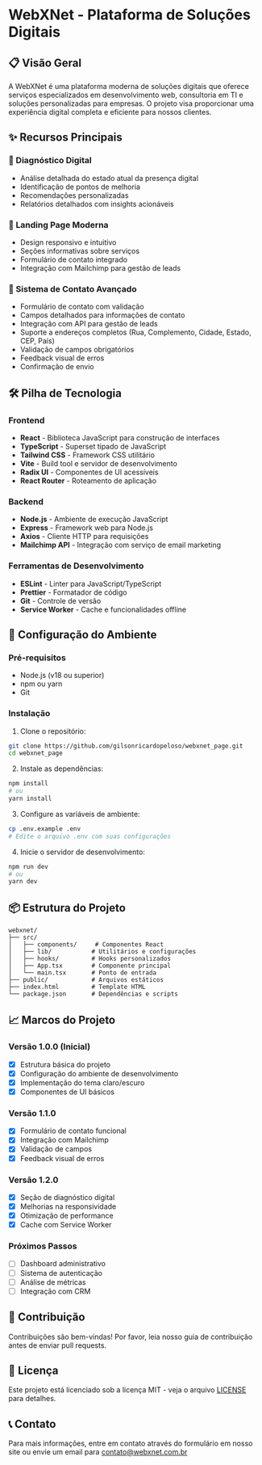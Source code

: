 # WebXNet - Plataforma de Soluções Digitais

## 📋 Visão Geral

A WebXNet é uma plataforma moderna de soluções digitais que oferece serviços especializados em desenvolvimento web, consultoria em TI e soluções personalizadas para empresas. O projeto visa proporcionar uma experiência digital completa e eficiente para nossos clientes.

## ✨ Recursos Principais

### 🎯 Diagnóstico Digital

- Análise detalhada do estado atual da presença digital
- Identificação de pontos de melhoria
- Recomendações personalizadas
- Relatórios detalhados com insights acionáveis

### 📱 Landing Page Moderna

- Design responsivo e intuitivo
- Seções informativas sobre serviços
- Formulário de contato integrado
- Integração com Mailchimp para gestão de leads

### 📧 Sistema de Contato Avançado

- Formulário de contato com validação
- Campos detalhados para informações de contato
- Integração com API para gestão de leads
- Suporte a endereços completos (Rua, Complemento, Cidade, Estado, CEP, País)
- Validação de campos obrigatórios
- Feedback visual de erros
- Confirmação de envio

## 🛠️ Pilha de Tecnologia

### Frontend

- **React** - Biblioteca JavaScript para construção de interfaces
- **TypeScript** - Superset tipado de JavaScript
- **Tailwind CSS** - Framework CSS utilitário
- **Vite** - Build tool e servidor de desenvolvimento
- **Radix UI** - Componentes de UI acessíveis
- **React Router** - Roteamento de aplicação

### Backend

- **Node.js** - Ambiente de execução JavaScript
- **Express** - Framework web para Node.js
- **Axios** - Cliente HTTP para requisições
- **Mailchimp API** - Integração com serviço de email marketing

### Ferramentas de Desenvolvimento

- **ESLint** - Linter para JavaScript/TypeScript
- **Prettier** - Formatador de código
- **Git** - Controle de versão
- **Service Worker** - Cache e funcionalidades offline

## 🚀 Configuração do Ambiente

### Pré-requisitos

- Node.js (v18 ou superior)
- npm ou yarn
- Git

### Instalação

1. Clone o repositório:

```bash
git clone https://github.com/gilsonricardopeloso/webxnet_page.git
cd webxnet_page
```

2. Instale as dependências:

```bash
npm install
# ou
yarn install
```

3. Configure as variáveis de ambiente:

```bash
cp .env.example .env
# Edite o arquivo .env com suas configurações
```

4. Inicie o servidor de desenvolvimento:

```bash
npm run dev
# ou
yarn dev
```

## 📦 Estrutura do Projeto

```
webxnet/
├── src/
│   ├── components/     # Componentes React
│   ├── lib/           # Utilitários e configurações
│   ├── hooks/         # Hooks personalizados
│   ├── App.tsx        # Componente principal
│   └── main.tsx       # Ponto de entrada
├── public/            # Arquivos estáticos
├── index.html         # Template HTML
└── package.json       # Dependências e scripts
```

## 📈 Marcos do Projeto

### Versão 1.0.0 (Inicial)

- [x] Estrutura básica do projeto
- [x] Configuração do ambiente de desenvolvimento
- [x] Implementação do tema claro/escuro
- [x] Componentes de UI básicos

### Versão 1.1.0

- [x] Formulário de contato funcional
- [x] Integração com Mailchimp
- [x] Validação de campos
- [x] Feedback visual de erros

### Versão 1.2.0

- [x] Seção de diagnóstico digital
- [x] Melhorias na responsividade
- [x] Otimização de performance
- [x] Cache com Service Worker

### Próximos Passos

- [ ] Dashboard administrativo
- [ ] Sistema de autenticação
- [ ] Análise de métricas
- [ ] Integração com CRM

## 🤝 Contribuição

Contribuições são bem-vindas! Por favor, leia nosso guia de contribuição antes de enviar pull requests.

## 📄 Licença

Este projeto está licenciado sob a licença MIT - veja o arquivo [LICENSE](LICENSE) para detalhes.

## 📞 Contato

Para mais informações, entre em contato através do formulário em nosso site ou envie um email para contato@webxnet.com.br
